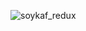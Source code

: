 ![soykaf_redux](https://user-images.githubusercontent.com/48456867/163053314-b5469f0d-df74-4949-b536-e967baaa1767.jpg)
